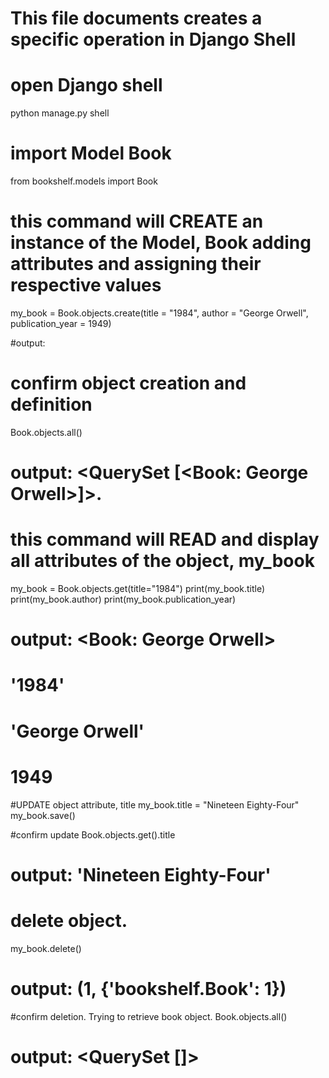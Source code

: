 # This file documents creates a specific operation in Django Shell

# open Django shell
python manage.py shell

# import Model Book
from bookshelf.models import Book

# this command will CREATE an instance of the Model, Book adding attributes and assigning their respective values
my_book = Book.objects.create(title = "1984", author = "George Orwell", publication_year = 1949)

#output: 

# confirm object creation and definition
Book.objects.all()
# output: <QuerySet [<Book: George Orwell>]>.



# this command will READ and display all attributes of the object, my_book
my_book = Book.objects.get(title="1984")
print(my_book.title)
print(my_book.author)
print(my_book.publication_year)

# output: <Book: George Orwell> 
#	  '1984' 
#	  'George Orwell' 
#	  1949


#UPDATE object attribute, title
my_book.title = "Nineteen Eighty-Four"
my_book.save()

#confirm update
Book.objects.get().title

# output: 'Nineteen Eighty-Four'

# delete object.
my_book.delete()
# output: (1, {'bookshelf.Book': 1})

#confirm deletion. Trying to retrieve book object.
Book.objects.all()

# output: <QuerySet []>

